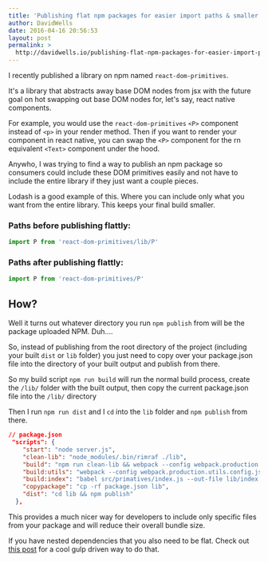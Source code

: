 ```yaml
---
title: 'Publishing flat npm packages for easier import paths & smaller consumer bundle sizes'
author: DavidWells
date: 2016-04-16 20:56:53
layout: post
permalink: >
  http://davidwells.io/publishing-flat-npm-packages-for-easier-import-paths-smaller-consumer-bundle-sizes/
---
```

I recently published a library on npm named `react-dom-primitives`.

It's a library that abstracts away base DOM nodes from jsx with the future goal on hot swapping out base DOM nodes for, let's say, react native components.

For example, you would use the `react-dom-primitives` `<P>` component instead of `<p>` in your render method. Then if you want to render your component in react native, you can swap the `<P>` component for the rn equivalent `<Text>` component under the hood.

Anywho, I was trying to find a way to publish an npm package so consumers could include these DOM primitives easily and not have to include the entire library if they just want a couple pieces.

Lodash is a good example of this. Where you can include only what you want from the entire library. This keeps your final build smaller.

### Paths before publishing flattly:

```js
import P from 'react-dom-primitives/lib/P'
```

### Paths after publishing flattly:

```js
import P from 'react-dom-primitives/P'
```

## How?

Well it turns out whatever directory you run `npm publish` from will be the package uploaded NPM. Duh....

So, instead of publishing from the root directory of the project (including your built `dist` or `lib` folder) you just need to copy over your package.json file into the directory of your built output and publish from there.

So my build script `npm run build` will run the normal build process, create the `/lib/` folder with the built output, then copy the current package.json file into the `/lib/` directory

Then I run `npm run dist` and I `cd` into the `lib` folder and `npm publish` from there.

```json
// package.json
 "scripts": {
    "start": "node server.js",
    "clean-lib": "node_modules/.bin/rimraf ./lib",
    "build": "npm run clean-lib && webpack --config webpack.production.config.js --colors --progress --inline && npm run build:utils && npm run build:index && npm run copypackage",
    "build:utils": "webpack --config webpack.production.utils.config.js --colors --progress --inline",
    "build:index": "babel src/primatives/index.js --out-file lib/index.js",
    "copypackage": "cp -rf package.json lib",
    "dist": "cd lib && npm publish"
  },
```

This provides a much nicer way for developers to include only specific files from your package and will reduce their overall bundle size.

If you have nested dependencies that you also need to be flat. Check out [this post](https://medium.com/@jbscript/publishing-flat-modules-to-npm-4367f5e0c10d) for a cool gulp driven way to do that.
